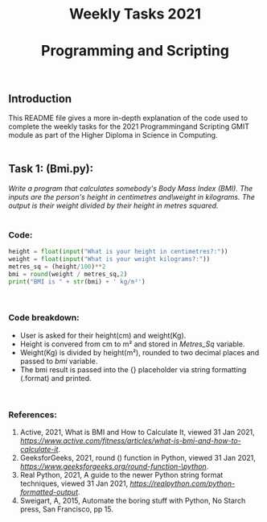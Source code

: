 
<H1 align="center"> Weekly Tasks 2021 </H1>
<H1 align="center"> Programming and Scripting </H1>
<br/>

## Introduction
This README file gives a more in-depth explanation of the code used to complete the weekly tasks for the 2021 Programmingand Scripting GMIT module as part of the Higher Diploma in Science in Computing.  
<br/>


## Task 1: (Bmi.py):
*Write a program that calculates somebody's Body Mass Index (BMI). The inputs are the person's height in centimetres and\weight in kilograms. The output is their weight divided by their height in metres squared.* 
<br/>
<br/>

### Code:
``` Python
height = float(input("What is your height in centimetres?:"))
weight = float(input("What is your weight kilograms?:"))
metres_sq = (height/100)**2
bmi = round(weight / metres_sq,2)
print("BMI is " + str(bmi) + ' kg/m²')
```
<br/>


### Code breakdown:
- User is asked for their height(cm) and weight(Kg).
- Height is convered from cm to m² and stored in *Metres_Sq* variable.
- Weight(Kg) is divided by height(m²), rounded to two decimal places and passed to *bmi* variable.
- The bmi result is passed into the {} placeholder via string formatting (.format) and printed.
<br/>


### References:
1.	Active, 2021, What is BMI and How to Calculate It, viewed 31 Jan 2021, *<https://www.active.com/fitness/articles/what-is-bmi-and-how-to-calculate-it>*.
2.	GeeksforGeeks, 2021, round () function in Python, viewed 31 Jan 2021, <br/>*<https://www.geeksforgeeks.org/round-function-\python>*.
3.	Real Python, 2021, A guide to the newer Python string format techniques, viewed 31 Jan 2021, *<https://realpython.com/python-formatted-output>*.
4.	Sweigart, A, 2015, Automate the boring stuff with Python, No Starch press, San Francisco, pp 15.
